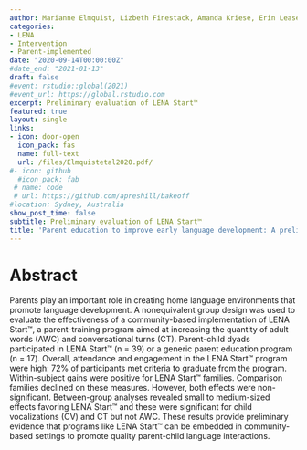 ```yaml
---
author: Marianne Elmquist, Lizbeth Finestack, Amanda Kriese, Erin Lease, Scott McConnell,
categories:
- LENA
- Intervention
- Parent-implemented
date: "2020-09-14T00:00:00Z"
#date_end: "2021-01-13"
draft: false
#event: rstudio::global(2021)
#event_url: https://global.rstudio.com
excerpt: Preliminary evaluation of LENA Start™
featured: true
layout: single
links:
- icon: door-open
  icon_pack: fas
  name: full-text
  url: /files/Elmquistetal2020.pdf/
#- icon: github
  #icon_pack: fab
 # name: code
 # url: https://github.com/apreshill/bakeoff
#location: Sydney, Australia
show_post_time: false
subtitle: Preliminary evaluation of LENA Start™
title: 'Parent education to improve early language development: A preliminary evaluation of LENA Start™'
---
```

# Abstract
Parents play an important role in creating home language environments that promote language development. A nonequivalent group design was used to evaluate the effectiveness of a community-based implementation of LENA Start™, a parent-training program aimed at increasing the quantity of adult words (AWC) and conversational turns (CT). Parent-child dyads participated in LENA Start™ (n = 39) or a generic parent education program (n = 17). Overall, attendance and engagement in the LENA Start™ program were high: 72% of participants met criteria to graduate from the program. Within-subject gains were positive for LENA Start™ families. Comparison families declined on these measures. However, both effects were non-significant. Between-group analyses revealed small to medium-sized effects favoring LENA Start™ and these were significant for child vocalizations (CV) and CT but not AWC. These results provide preliminary evidence that programs like LENA Start™ can be embedded in community-based settings to promote quality parent-child language interactions.